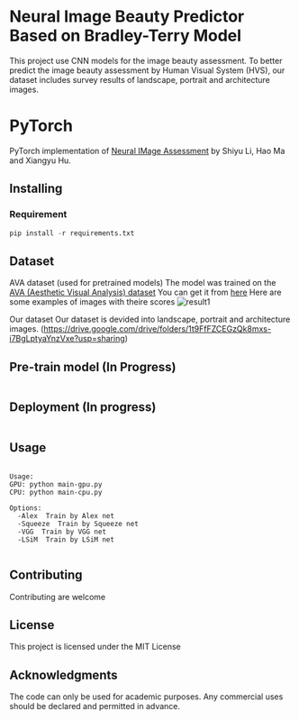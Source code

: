 # Neural Image Beauty Predictor Based on Bradley-Terry Model
This project use CNN models for the image beauty assessment. To better predict the image beauty assessment by Human Visual System (HVS), our dataset includes survey results of landscape, portrait and architecture images.

# PyTorch

PyTorch implementation of [Neural IMage Assessment](https://arxiv.org/abs/2111.10127) by Shiyu Li, Hao Ma and Xiangyu Hu. 


## Installing

### Requirement
```python
pip install -r requirements.txt
```

## Dataset

AVA dataset (used for pretrained models)
The model was trained on the [AVA (Aesthetic Visual Analysis) dataset](http://refbase.cvc.uab.es/files/MMP2012a.pdf)
You can get it from [here](https://github.com/mtobeiyf/ava_downloader)
Here are some examples of images with theire scores 
![result1](https://3.bp.blogspot.com/-_BuiLfAsHGE/WjgoftooRiI/AAAAAAAACR0/mB3tOfinfgA5Z7moldaLIGn92ounSOb8ACLcBGAs/s1600/image2.png)

Our dataset
Our dataset is devided into landscape, portrait and architecture images. (https://drive.google.com/drive/folders/1t9FfFZCEGzQk8mxs-i7BgLptyaYnzVxe?usp=sharing)

## Pre-train model (In Progress)

```bash

```


## Deployment (In progress)

```bash

```

## Usage
```

Usage: 
GPU: python main-gpu.py
CPU: python main-cpu.py

Options:
  -Alex  Train by Alex net
  -Squeeze  Train by Squeeze net
  -VGG  Train by VGG net
  -LSiM  Train by LSiM net


```


## Contributing

Contributing are welcome


## License

This project is licensed under the MIT License

## Acknowledgments

The code can only be used for academic purposes. Any commercial uses should be declared and permitted in advance.
